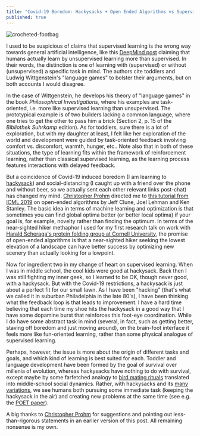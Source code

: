 ```yaml
---
title: "Covid-19 Boredom: Hackysacks + Open Ended Algorithms vs Supervised Learning"
published: true
---
```

![crocheted-footbag](https://en.wikipedia.org/wiki/Hacky_sack#/media/File:Hacky.jpg)

I used to be suspicious of claims that supervised learning is the wrong way towards general artificial intelligence, like this [DeepMind post](https://deepmind.com/blog/article/unsupervised-learning) claiming that humans actually learn by unsupervised learning more than supervised. In their words, the distinction is one of learning with (supervised) or without (unsupervised) a specific task in mind. The authors cite toddlers and Ludwig Wittgenstein's "language games" to bolster their arguments, but on both accounts I would disagree.

In the case of Wittgenstein, he develops his theory of "language games" in the book *Philosophical Investigations*, where his examples are task-oriented, i.e. more like supervised learning than unsupervised. The prototypical example is of two builders lacking a common language, where one tries to get the other to pass him a brick (Section 2, p. 15 of the *Bibliothek Suhrkamp* edition). As for toddlers, sure there is a lot of exploration, but with my daughter at least, I felt like her exploration of the world and development were guided by task-oriented feedback involving comfort vs. discomfort, warmth, hunger, etc.. Note also that in both of these situations, the type of learning fits within the framework of reinforcement learning, rather than classical supervised learning, as the learning process features interactions with delayed feedback.

But a coincidence of Covid-19 induced boredom (I am learning to [hackysack](https://en.wikipedia.org/wiki/Hacky_sack)) and social-distancing (I caught up with a friend over the phone and without beer, so we actually sent each other relevant links post-chat) has changed my mind. [Christopher Prohm](https://cprohm.de/) directed me to [this tutorial from ICML 2019](https://www.youtube.com/watch?v=g6HiuEnbwJE) on open-ended algorithms by Jeff Clune, Joel Lehman and Ken Stanley. The basic idea in terms of machine learning and optimization is that sometimes you can find global optima better (or better local optima) if your goal is, for example, novelty rather than finding the optimum. In terms of the near-sighted hiker methaphor I used for my first research talk on work with [Harald Scheraga's protein folding group at Cornell University](http://scheraga.chem.cornell.edu), the promise of open-ended algorithms is that a near-sighted hiker seeking the lowest elevation of a landscape can have better success by optimizing new scenery than actually looking for a lowpoint.

Now for ingredient two in my change of heart on supervised learning. When I was in middle school, the cool kids were good at hackysack. Back then I was still fighting my inner geek, so I learned to be OK, though never good, with a hackysack. But with the Covid-19 restrictions, a hackysack is just about a perfect fit for our small lawn. As I have been "hacking" (that's what we called it in suburban Philadelphia in the late 80's), I have been thinking what the feedback loop is that leads to improvement. I have a hard time believing that each time my shoe hits the hackysack in a good way that I have some dopamine burst that reinforces this foot-eye coordination. While I do have some abstract task in mind (several, in fact, such as getting better, staving off boredom and just moving around), on the brain-foot interface it feels more like fun-oriented learning, rather than some physical analogue of supervised learning.

Perhaps, however, the issue is more about the origin of different tasks and goals, and which kind of learning is best suited for each. Toddler and language development have been formed by the goal of survival over millenia of evolution, whereas hackysacks have nothing to do with survival, except maybe by some farfetched analogy to [bird mating rituals](https://www.audubon.org/news/10-outrageous-ways-birds-dance-impress-their-mates) translated into middle-school social dynamics. Rather, with hackysacks and its [many variations](https://en.wikipedia.org/wiki/Hacky_sack#Games), we see humans both pursuing some immediate task (keeping the hackysack in the air) and creating new problems at the same time (see e.g. the [POET paper](https://arxiv.org/abs/1901.01753)).

A big thanks to [Christopher Prohm](https://cprohm.de/) for suggestions and pointing out less-than-rigorous statements in an earlier version of this post. All remaining nonsense is my own.
